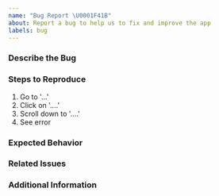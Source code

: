 ```yaml
---
name: "Bug Report \U0001F41B"
about: Report a bug to help us to fix and improve the app
labels: bug
---
```


### Describe the Bug

<!-- A clear and concise description of what the bug is. -->

### Steps to Reproduce

<!-- Describe the specific steps on how to reproduce the issue. -->

1. Go to '...'
2. Click on '....'
3. Scroll down to '....'
4. See error

### Expected Behavior

<!-- A clear and concise description of what you expected to happen. -->

### Related Issues

<!-- Link all related issues which are e.g. CMS issues or otherwise related, blocking, duplicating issues, ... -->

### Additional Information

<!-- Add any other context (e.g. logs, screenshots, environment, related issues etc.) about the problem here. -->
